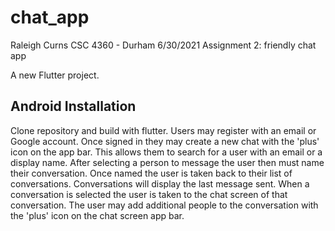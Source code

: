 # chat_app
Raleigh Curns
CSC 4360 - Durham 
6/30/2021 
Assignment 2: friendly chat app

A new Flutter project.

## Android Installation

Clone repository and build with flutter. Users may register with an email or Google account. Once signed in they may create a new chat with the 'plus' icon on the app bar. This allows them to search for a user with an email or a display name. After selecting a person to message the user then must name their conversation. Once named the user is taken back to their list of conversations. Conversations will display the last message sent. When a conversation is selected the user is taken to the chat screen of that conversation. The user may add additional people to the conversation with the 'plus' icon on the chat screen app bar. 
